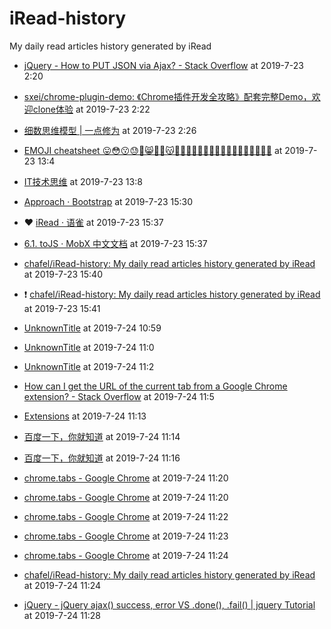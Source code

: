 # iRead-history
My daily read articles history generated by iRead

 - [jQuery - How to PUT JSON via Ajax? - Stack Overflow](https://stackoverflow.com/questions/1749272/jquery-how-to-put-json-via-ajax) at 2019-7-23 2:20
 - [sxei/chrome-plugin-demo: 《Chrome插件开发全攻略》配套完整Demo，欢迎clone体验](https://github.com/sxei/chrome-plugin-demo#background) at 2019-7-23 2:22
 - [细数思维模型 | 一点修为](http://bitandliteracy.github.io/mental-models) at 2019-7-23 2:26
 - [EMOJI cheatsheet 😛😳😗😓🙉😸🙈🙊😽💀💢💥✨💏👫👄👃👀👛👛🗼🔮🔮🎄🎅👻](https://gist.github.com/roachhd/1f029bd4b50b8a524f3c) at 2019-7-23 13:4

 - [IT技术思维](https://mp.weixin.qq.com/s/gEImzAXoeXPtDS9zrxs7pA) at 2019-7-23 13:8
 - [Approach · Bootstrap](https://getbootstrap.com/docs/4.3/extend/approach/) at 2019-7-23 15:30
 - :heart: [iRead · 语雀](https://www.yuque.com/chaofeis/lifelog/eqal52) at 2019-7-23 15:37
 - [6.1. toJS · MobX 中文文档](https://cn.mobx.js.org/refguide/tojson.html) at 2019-7-23 15:37
 - [chafel/iRead-history: My daily read articles history generated by iRead](https://github.com/chafel/iRead-history) at 2019-7-23 15:40
 - :exclamation: [chafel/iRead-history: My daily read articles history generated by iRead](https://github.com/chafel/iRead-history) at 2019-7-23 15:41

 - [UnknownTitle](undefined) at 2019-7-24 10:59
 - [UnknownTitle](undefined) at 2019-7-24 11:0
 - [UnknownTitle](undefined) at 2019-7-24 11:2
 - [How can I get the URL of the current tab from a Google Chrome extension? - Stack Overflow](https://stackoverflow.com/questions/1979583/how-can-i-get-the-url-of-the-current-tab-from-a-google-chrome-extension) at 2019-7-24 11:5
 - [Extensions](chrome://extensions/) at 2019-7-24 11:13
 - [百度一下，你就知道](https://www.baidu.com/) at 2019-7-24 11:14
 - [百度一下，你就知道](https://www.baidu.com/) at 2019-7-24 11:16
 - [chrome.tabs - Google Chrome](https://developer.chrome.com/extensions/tabs#method-create) at 2019-7-24 11:20
 - [chrome.tabs - Google Chrome](https://developer.chrome.com/extensions/tabs#method-create) at 2019-7-24 11:20
 - [chrome.tabs - Google Chrome](https://developer.chrome.com/extensions/tabs#method-create) at 2019-7-24 11:22
 - [chrome.tabs - Google Chrome](https://developer.chrome.com/extensions/tabs#method-create) at 2019-7-24 11:23
 - [chrome.tabs - Google Chrome](https://developer.chrome.com/extensions/tabs#method-create) at 2019-7-24 11:24
 - [chafel/iRead-history: My daily read articles history generated by iRead](https://github.com/chafel/iRead-history) at 2019-7-24 11:24
 - [jQuery - jQuery ajax() success, error VS .done(), .fail() | jquery Tutorial](https://riptutorial.com/jquery/example/30084/jquery-ajax---success--error--vs---done-----fail--) at 2019-7-24 11:28